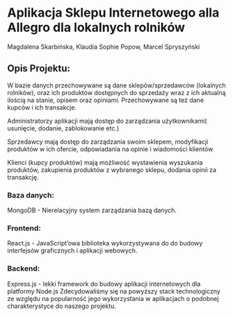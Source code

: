 
# Aplikacja Sklepu Internetowego alla Allegro dla lokalnych rolników

Magdalena Skarbińska, Klaudia Sophie Popow, Marcel Spryszyński

## Opis Projektu:
W bazie danych przechowywane są dane sklepów/sprzedawców (lokalnych rolników), oraz ich produktów dostępnych do sprzedaży wraz z ich aktualną ilością na stanie, opisem oraz opiniami. Przechowywane są też dane kupców i ich transakcje.

Administratorzy aplikacji mają dostęp do zarządzania użytkownikami( usunięcie, dodanie, zablokowanie etc.) 

Sprzedawcy mają dostęp do zarządzania swoim sklepem, modyfikacji produktów w ich ofercie, odpowiadania na opinie i wiadomości klientów

Klienci (kupcy produktów) mają możliwość wystawienia wyszukania produktów, zakupienia produktów z wybranego sklepu, dodania opinii za transakcję.


### Baza danych: 
MongoDB - Nierelacyjny system zarządzania bazą danych.
### Frontend: 
React.js - JavaScript’owa biblioteka wykorzystywana do do budowy interfejsów graficznych i aplikacji webowych.
### Backend: 
Express.js - lekki framework do budowy aplikacji internetowych dla platformy Node.js
Zdecydowaliśmy się na powyższy stack technologiczny ze względu na popularność jego wykorzystania w aplikacjach o podobnej charakterystyce do naszego projektu.
